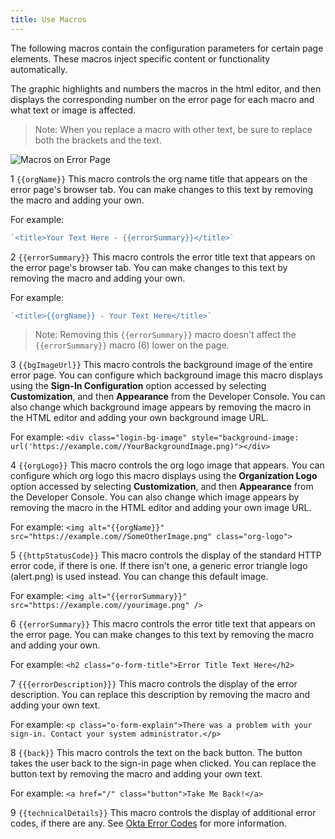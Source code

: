 ```yaml
---
title: Use Macros
---
```

The following macros contain the configuration parameters for certain page elements. These macros inject specific content or functionality automatically.

The graphic highlights and numbers the macros in the html editor, and then displays the corresponding number on the error page for each macro and what text or image is affected.

> Note: When you replace a macro with other text, be sure to replace both the brackets and the text.

![Macros on Error Page](/img/custErrorPage.png "Macros on Error Page")

1 <span v-pre>`{{orgName}}`</span> 
This macro controls the org name title that appears on the error page's browser tab. You can make changes to this text by removing the macro and adding your own.

For example:
```javascript
`<title>Your Text Here - {{errorSummary}}</title>`
```

2 <span v-pre>`{{errorSummary}}`</span>
This macro controls the error title text that appears on the error page's browser tab. You can make changes to this text by removing the macro and adding your own.

For example:
```javascript
`<title>{{orgName}} - Your Text Here</title>`
```

> Note: Removing this <span v-pre>`{{errorSummary}}`</span> macro doesn't affect the <span v-pre>`{{errorSummary}}`</span> macro (6) lower on the page.

3 <span v-pre>`{{bgImageUrl}}`</span>
This macro controls the background image of the entire error page. You can configure which background image this macro displays using the **Sign-In Configuration** option accessed by selecting **Customization**, and then **Appearance** from the Developer Console. 
You can also change which background image appears by removing the macro in the HTML editor and adding your own background image URL. 

For example:
`<div class="login-bg-image" style="background-image: url('https://example.com//YourBackgroundImage.png)"></div>`

4 <span v-pre>`{{orgLogo}}`</span>
This macro controls the org logo image that appears. You can configure which org logo this macro displays using the **Organization Logo** option accessed by selecting **Customization**, and then **Appearance** from the Developer Console. You can also change which image appears by removing the macro in the HTML editor and adding your own image URL.

For example:
`<img alt="{{orgName}}" src="https://example.com//SomeOtherImage.png" class="org-logo">`

5 <span v-pre>`{{httpStatusCode}}`</span>
This macro controls the display of the standard HTTP error code, if there is one. If there isn't one, a generic error triangle logo (alert.png) is used instead. You can change this default image.

For example:
`<img alt="{{errorSummary}}" src="https://example.com//yourimage.png" />`

6 <span v-pre>`{{errorSummary}}`</span>
This macro controls the error title text that appears on the error page. You can make changes to this text by removing the macro and adding your own.

For example:
`<h2 class="o-form-title">Error Title Text Here</h2>`

7 <span v-pre>`{{{errorDescription}}}`</span>
This macro controls the display of the error description. You can replace this description by removing the macro and adding your own text.

For example:
`<p class="o-form-explain">There was a problem with your sign-in. Contact your system administrator.</p>`

8 <span v-pre>`{{back}}`</span>
This macro controls the text on the back button. The button takes the user back to the sign-in page when clicked. You can replace the button text by removing the macro and adding your own text.

For example:
 `<a href="/" class="button">Take Me Back!</a>`

9 <span v-pre>`{{technicalDetails}}`</span>
This macro controls the display of additional error codes, if there are any. See [Okta Error Codes](reference/error_codes/) for more information.

<NextSectionLink/>